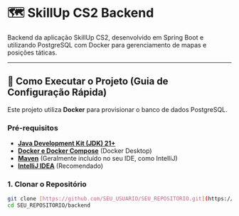 # 🗺️ SkillUp CS2 Backend

Backend da aplicação SkillUp CS2, desenvolvido em Spring Boot e utilizando PostgreSQL com Docker para gerenciamento de mapas e posições táticas.

---

## 🚀 Como Executar o Projeto (Guia de Configuração Rápida)

Este projeto utiliza **Docker** para provisionar o banco de dados PostgreSQL.

### Pré-requisitos

* [**Java Development Kit (JDK) 21+**](https://www.oracle.com/java/technologies/downloads/)
* [**Docker e Docker Compose**](https://www.docker.com/products/docker-desktop/) (Docker Desktop)
* [**Maven**](https://maven.apache.org/download.cgi) (Geralmente incluído no seu IDE, como IntelliJ)
* [**IntelliJ IDEA**](https://www.jetbrains.com/idea/) (Recomendado)

### 1. Clonar o Repositório

```bash
git clone [https://github.com/SEU_USUARIO/SEU_REPOSITORIO.git](https://github.com/SEU_USUARIO/SEU_REPOSITORIO.git)
cd SEU_REPOSITORIO/backend
